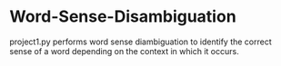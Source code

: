 # Word-Sense-Disambiguation

project1.py performs word sense diambiguation to identify the correct sense of a word depending on the context in which it occurs.
